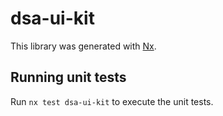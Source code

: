 # dsa-ui-kit

This library was generated with [Nx](https://nx.dev).

## Running unit tests

Run `nx test dsa-ui-kit` to execute the unit tests.

